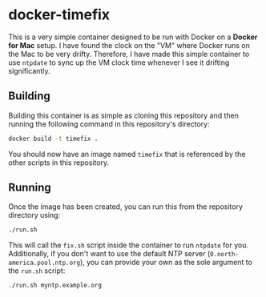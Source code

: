 # docker-timefix
This is a very simple container designed to be run with Docker on a **Docker for Mac** setup.  I have found the clock on the "VM" where Docker runs on the Mac to be very drifty.  Therefore, I have made this simple container to use `ntpdate` to sync up the VM clock time whenever I see it drifting significantly.

## Building
Building this container is as simple as cloning this repository and then running the following command in this repository's directory:

```bash
docker build -t timefix .
```

You should now have an image named `timefix` that is referenced by the other scripts in this repository.

## Running
Once the image has been created, you can run this from the repository directory using:

```bash
./run.sh
```

This will call the `fix.sh` script inside the container to run `ntpdate` for you.  Additionally, if you don't want to use the default NTP server (`0.north-america.pool.ntp.org`), you can provide your own as the sole argument to the `run.sh` script:

```bash
./run.sh myntp.example.org
```
